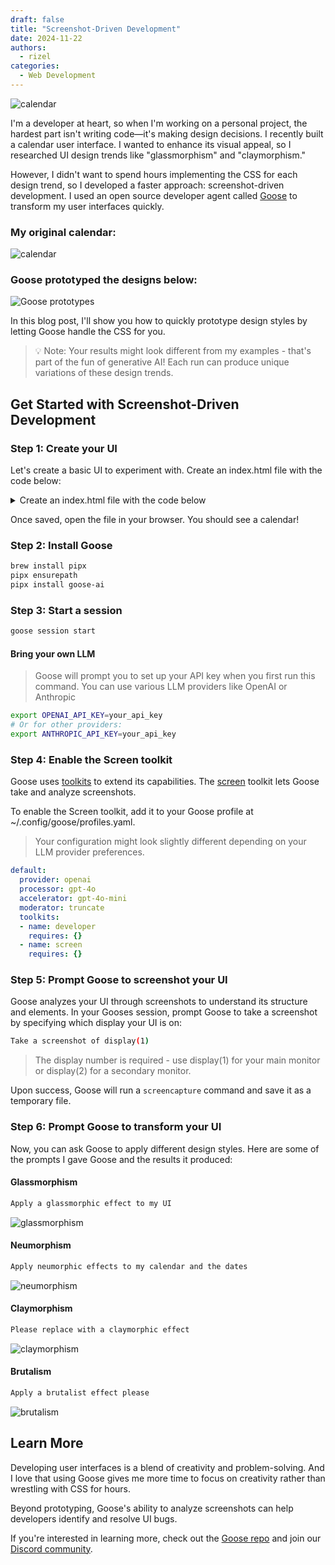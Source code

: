 ```yaml
---
draft: false
title: "Screenshot-Driven Development"
date: 2024-11-22
authors:
  - rizel
categories:
  - Web Development
---
```

![calendar](../images/screenshot-driven-development-blog/screenshot-driven-development.png)

I'm a developer at heart, so when I'm working on a personal project, the hardest part isn't writing code—it's making design decisions. I recently built a calendar user interface. I wanted to enhance its visual appeal, so I researched UI design trends like "glassmorphism" and "claymorphism."

However, I didn't want to spend hours implementing the CSS for each design trend, so I developed a faster approach: screenshot-driven development. I used an open source developer agent called [Goose](https://github.com/block/goose) to transform my user interfaces quickly.

<!-- more -->

### My original calendar:
![calendar](../images/screenshot-driven-development-blog/screenshot-calendar-og.png)

### Goose prototyped the designs below: 
![Goose prototypes](../images/screenshot-driven-development-blog/goose-prototypes-calendar.png)

In this blog post, I'll show you how to quickly prototype design styles by letting Goose handle the CSS for you.
>💡 Note: Your results might look different from my examples - that's part of the fun of generative AI! Each run can produce unique variations of these design trends.

## Get Started with Screenshot-Driven Development

### Step 1: Create your UI
Let's create a basic UI to experiment with. Create an index.html file with the code below:

<details>
<summary>Create an index.html file with the code below</summary>

```html
<!DOCTYPE html>
<html>
<head>
    <style>
        body {
            display: flex;
            justify-content: center;
            align-items: center;
            min-height: 100vh;
            margin: 0;
            background: linear-gradient(45deg, #6e48aa, #9c27b0);
            font-family: -apple-system, BlinkMacSystemFont, "Segoe UI", Roboto, sans-serif;
        }

        .calendar {
            background: white;
            border-radius: 12px;
            box-shadow: 0 5px 20px rgba(0,0,0,0.1);
            width: 400px;
            padding: 20px;
        }

        .header {
            display: flex;
            justify-content: space-between;
            align-items: center;
            padding-bottom: 20px;
            border-bottom: 2px solid #f0f0f0;
        }

        .month {
            font-size: 24px;
            font-weight: 600;
            color: #1a1a1a;
        }

        .days {
            display: grid;
            grid-template-columns: repeat(7, 1fr);
            gap: 10px;
            margin-top: 20px;
            text-align: center;
        }

        .days-header {
            display: grid;
            grid-template-columns: repeat(7, 1fr);
            gap: 10px;
            margin-top: 20px;
            text-align: center;
        }

        .days-header span {
            color: #666;
            font-weight: 500;
            font-size: 14px;
        }

        .day {
            aspect-ratio: 1;
            display: flex;
            align-items: center;
            justify-content: center;
            border-radius: 50%;
            font-size: 14px;
            color: #333;
            cursor: pointer;
            transition: all 0.2s;
        }

        .day:hover {
            background: #f0f0f0;
        }

        .day.today {
            background: #9c27b0;
            color: white;
        }

        .day.inactive {
            color: #ccc;
        }
    </style>
</head>
<body>
    <div class="calendar">
        <div class="header">
            <div class="month">November 2024</div>
        </div>
        <div class="days-header">
            <span>Sun</span>
            <span>Mon</span>
            <span>Tue</span>
            <span>Wed</span>
            <span>Thu</span>
            <span>Fri</span>
            <span>Sat</span>
        </div>
        <div class="days">
            <div class="day inactive">27</div>
            <div class="day inactive">28</div>
            <div class="day inactive">29</div>
            <div class="day inactive">30</div>
            <div class="day inactive">31</div>
            <div class="day">1</div>
            <div class="day">2</div>
            <div class="day">3</div>
            <div class="day">4</div>
            <div class="day">5</div>
            <div class="day">6</div>
            <div class="day">7</div>
            <div class="day">8</div>
            <div class="day">9</div>
            <div class="day">10</div>
            <div class="day">11</div>
            <div class="day">12</div>
            <div class="day">13</div>
            <div class="day today">14</div>
            <div class="day">15</div>
            <div class="day">16</div>
            <div class="day">17</div>
            <div class="day">18</div>
            <div class="day">19</div>
            <div class="day">20</div>
            <div class="day">21</div>
            <div class="day">22</div>
            <div class="day">23</div>
            <div class="day">24</div>
            <div class="day">25</div>
            <div class="day">26</div>
            <div class="day">27</div>
            <div class="day">28</div>
            <div class="day">29</div>
            <div class="day">30</div>
        </div>
    </div>
</body>
</html>
```
</details>

Once saved, open the file in your browser. You should see a calendar!

### Step 2: Install Goose

```bash
brew install pipx
pipx ensurepath
pipx install goose-ai
```

### Step 3: Start a session

```bash
goose session start
```

#### Bring your own LLM

>Goose will prompt you to set up your API key when you first run this command. You can use various LLM providers like OpenAI or Anthropic

```bash
export OPENAI_API_KEY=your_api_key
# Or for other providers:
export ANTHROPIC_API_KEY=your_api_key
```

### Step 4: Enable the Screen toolkit
Goose uses [toolkits](https://block.github.io/goose/plugins/plugins.html) to extend its capabilities. The [screen](https://block.github.io/goose/plugins/available-toolkits.html#6-screen-toolkit) toolkit lets Goose take and analyze screenshots.

To enable the Screen toolkit, add it to your Goose profile at ~/.config/goose/profiles.yaml.

> Your configuration might look slightly different depending on your LLM provider preferences.


```yaml
default:
  provider: openai
  processor: gpt-4o
  accelerator: gpt-4o-mini
  moderator: truncate
  toolkits:
  - name: developer
    requires: {}
  - name: screen
    requires: {}
```

### Step 5: Prompt Goose to screenshot your UI
Goose analyzes your UI through screenshots to understand its structure and elements. In your Gooses session, prompt Goose to take a screenshot by specifying which display your UI is on:

```bash
Take a screenshot of display(1)  
```

> The display number is required - use display(1) for your main monitor or display(2) for a secondary monitor.

Upon success, Goose will run a `screencapture` command and save it as a temporary file.

### Step 6: Prompt Goose to transform your UI

Now, you can ask Goose to apply different design styles. Here are some of the prompts I gave Goose and the results it produced:

#### Glassmorphism

```bash
Apply a glassmorphic effect to my UI
```

![glassmorphism](../images/screenshot-driven-development-blog/glassmorphism-calendar.png)


#### Neumorphism

```bash
Apply neumorphic effects to my calendar and the dates
```

![neumorphism](../images/screenshot-driven-development-blog/neumorphism-calendar.png)


#### Claymorphism

```bash
Please replace with a claymorphic effect
```

![claymorphism](../images/screenshot-driven-development-blog/claymorphism-calendar.png)


#### Brutalism

```bash
Apply a brutalist effect please
```

![brutalism](../images/screenshot-driven-development-blog/brutalism-calendar.png)

## Learn More

Developing user interfaces is a blend of creativity and problem-solving. And I love that using Goose gives me more time to focus on creativity rather than wrestling with CSS for hours. 

Beyond prototyping, Goose's ability to analyze screenshots can help developers identify and resolve UI bugs.

If you're interested in learning more, check out the [Goose repo](https://github.com/block/goose) and join our [Discord community](https://discord.gg/block-opensource).